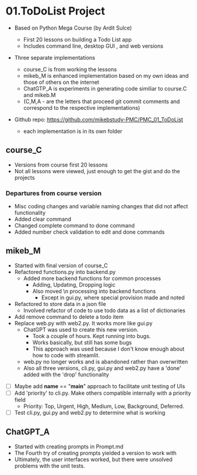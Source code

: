 # 01.ToDoList Project
- Based on Python Mega Course (by Ardit Sulce)
  - First 20 lessons on building a Todo List app
  - Includes command line, desktop GUI , and web versions
 
- Three separate implementations 
  - course_C is from working the lessons
  - mikeb_M is enhanced implementation based on my own ideas and those of others on the internet
  - ChatGTP_A is experiments in generating code similiar to course.C and mikeb.M
  - (C,M,A - are the letters that proceed git commit comments and correspond to the respective implementations)

- Github repo: https://github.com/mikebstudy-PMC/PMC_01_ToDoList
  - each implementation is in its own folder 

## course_C
- Versions from course first 20 lessons
- Not all lessons were viewed, just enough to get the gist and do the projects
 
### Departures from course version
- Misc coding changes and variable naming changes that did not affect functionality
- Added clear command
- Changed complete command to done command
- Added number check validation to edit and done commands

## mikeb_M

- Started with final version of course_C
- Refactored functions.py into backend.py
  - Added more backend functions for common processes 
    - Adding, Updating, Dropping logic
    - Also moved \n processing into backend functions
      - Except in gui.py, where special provision made and noted
- Refactored to store data in a json file
  - Involved refactor of code to use todo data as a list of dictionaries
- Add remove command to delete a todo item
- Replace web.py with web2.py. It works more like gui.py
  - ChatGPT was used to create this new version. 
    - Took a couple of hours. Kept running into bugs. 
    - Works basically, but still has some bugs
    - This approach was used because I don't know enough about how to code with streamlit.
  - web.py no longer works and is abandoned rather than overwritten
  - Also all three versions, cli.py, gui.py and web2.py have a 'done' added with the 'drop' functionality 
- [ ] Maybe add __name__ == "__main__" approach to facilitate unit testing of UIs 
- [ ] Add 'priority' to cli.py. Make others compatible internally with a priority field
  - Priority: Top, Urgent, High, Medium, Low, Background, Deferred.
- [ ] Test cli.py, gui.py and web2.py to determine what is working

## ChatGPT_A

- Started with creating prompts in Prompt.md
- The Fourth try of creating prompts yielded a version to work with
- Ultimately, the user interfaces worked, but there were unsolved problems with the unit tests. 
